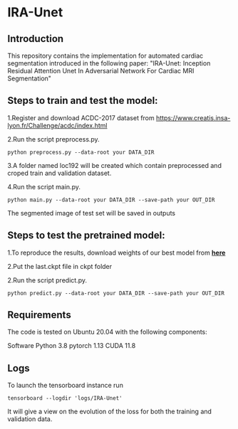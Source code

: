 # IRA-Unet
## **Introduction**

This repository contains the  implementation for automated cardiac segmentation introduced in the following paper: "IRA-Unet: Inception Residual Attention Unet In Adversarial Network For Cardiac MRI Segmentation"

## **Steps to train and test the model:**

1.Register and download ACDC-2017 dataset from https://www.creatis.insa-lyon.fr/Challenge/acdc/index.html

2.Run the script preprocess.py.
```
python preprocess.py --data-root your DATA_DIR
```

3.A folder named loc192 will be created which contain preprocessed and croped train and validation dataset.

4.Run the script main.py.

```
python main.py --data-root your DATA_DIR --save-path your OUT_DIR
```

The segmented image of test set will be saved in outputs

## **Steps to test the pretrained model:**
1.To reproduce the results, download weights of our best model from **[here](https://drive.google.com/file/d/1iMSjN4b1y_uBoCqYYazqd33tP7uWjvCq/view?usp=drive_link)**
 
2.Put the last.ckpt file in ckpt folder

2.Run the script predict.py.
```
python predict.py --data-root your DATA_DIR --save-path your OUT_DIR
```

## **Requirements**
The code is tested on Ubuntu 20.04 with the following components:

Software
Python 3.8
pytorch 1.13
CUDA 11.8 

## Logs
To launch the tensorboard instance run
```
tensorboard --logdir 'logs/IRA-Unet'
```
It will give a view on the evolution of the loss for both the training and validation data.
